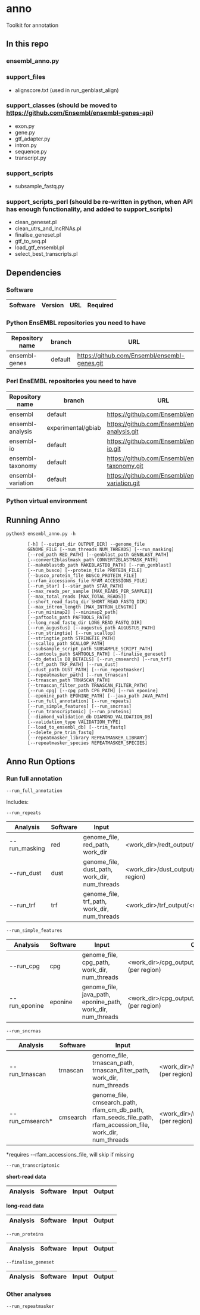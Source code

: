 # anno

Toolkit for annotation

## In this repo

### ensembl_anno.py

### support_files

- alignscore.txt (used in run_genblast_align)

### support_classes (should be moved to https://github.com/Ensembl/ensembl-genes-api)

- exon.py
- gene.py
- gtf_adapter.py
- intron.py
- sequence.py
- transcript.py

### support_scripts

- subsample_fastq.py

### support_scripts_perl (should be re-written in python, when API has enough functionality, and added to support_scripts)

- clean_geneset.pl
- clean_utrs_and_lncRNAs.pl
- finalise_geneset.pl
- gtf_to_seq.pl
- load_gtf_ensembl.pl
- select_best_transcripts.pl

## Dependencies

### Software

| Software | Version | URL| Required |
|----------|---------|----|----------|


### Python EnsEMBL repositories you need to have

| Repository name | branch | URL|
|-----------------|--------|----|
| ensembl-genes | default | https://github.com/Ensembl/ensembl-genes.git |


### Perl EnsEMBL repositories you need to have

| Repository name | branch | URL|
|-----------------|--------|----|
| ensembl | default | https://github.com/Ensembl/ensembl.git |
| ensembl-analysis | experimental/gbiab | https://github.com/Ensembl/ensembl-analysis.git | (need to make sure dependencies are on main and update this to main/default for branch)
| ensembl-io | default | https://github.com/Ensembl/ensembl-io.git |
| ensembl-taxonomy | default | https://github.com/Ensembl/ensembl-taxonomy.git |
| ensembl-variation | default | https://github.com/Ensembl/ensembl-variation.git |


### Python virtual environment


## Running Anno

```
python3 ensembl_anno.py -h

        [-h] [--output_dir OUTPUT_DIR] --genome_file
        GENOME_FILE [--num_threads NUM_THREADS] [--run_masking]
        [--red_path RED_PATH] [--genblast_path GENBLAST_PATH]
        [--convert2blastmask_path CONVERT2BLASTMASK_PATH]
        [--makeblastdb_path MAKEBLASTDB_PATH] [--run_genblast]
        [--run_busco] [--protein_file PROTEIN_FILE]
        [--busco_protein_file BUSCO_PROTEIN_FILE]
        [--rfam_accessions_file RFAM_ACCESSIONS_FILE]
        [--run_star] [--star_path STAR_PATH]
        [--max_reads_per_sample [MAX_READS_PER_SAMPLE]]
        [--max_total_reads [MAX_TOTAL_READS]]
        [--short_read_fastq_dir SHORT_READ_FASTQ_DIR]
        [--max_intron_length [MAX_INTRON_LENGTH]]
        [--run_minimap2] [--minimap2_path]
        [--paftools_path PAFTOOLS_PATH]
        [--long_read_fastq_dir LONG_READ_FASTQ_DIR]
        [--run_augustus] [--augustus_path AUGUSTUS_PATH]
        [--run_stringtie] [--run_scallop]
        [--stringtie_path STRINGTIE_PATH]
        [--scallop_path SCALLOP_PATH]
        [--subsample_script_path SUBSAMPLE_SCRIPT_PATH]
        [--samtools_path SAMTOOLS_PATH] [--finalise_geneset]
        [--db_details DB_DETAILS] [--run_cmsearch] [--run_trf]
        [--trf_path TRF_PATH] [--run_dust]
        [--dust_path DUST_PATH] [--run_repeatmasker]
        [--repeatmasker_path] [--run_trnascan]
        [--trnascan_path TRNASCAN_PATH]
        [--trnascan_filter_path TRNASCAN_FILTER_PATH]
        [--run_cpg] [--cpg_path CPG_PATH] [--run_eponine]
        [--eponine_path EPONINE_PATH] [--java_path JAVA_PATH]
        [--run_full_annotation] [--run_repeats]
        [--run_simple_features] [--run_sncrnas]
        [--run_transcriptomic] [--run_proteins]
        [--diamond_validation_db DIAMOND_VALIDATION_DB]
        [--validation_type VALIDATION_TYPE]
        [--load_to_ensembl_db] [--trim_fastq]
        [--delete_pre_trim_fastq]
        [--repeatmasker_library REPEATMASKER_LIBRARY]
        [--repeatmasker_species REPEATMASKER_SPECIES]
```

## Anno Run Options

### Run full annotation
```
--run_full_annotation
```

Includes:

```
--run_repeats
```
| Analysis | Software | Input | Output |
|----------|----------|-------|--------|
| --run_masking | red |  genome_file, red_path, work_dir | <work_dir>/redt_output/mask_output/<genome_file_name>.msk |
| --run_dust | dust | genome_file, dust_path, work_dir, num_threads | <work_dir>/dust_output/<seq_region_name>.dust.gtf (per region) |
| --run_trf | trf | genome_file, trf_path, work_dir, num_threads | <work_dir>/trf_output/<seq_region_name>.trf.gtf (per region) |

```
--run_simple_features
```
| Analysis | Software | Input | Output |
|----------|----------|-------|--------|
| --run_cpg | cpg | genome_file, cpg_path, work_dir, num_threads | <work_dir>/cpg_output/<seq_region_name>.cpg.gtf (per region) |
| --run_eponine | eponine | genome_file, java_path, eponine_path, work_dir, num_threads | <work_dir>/cpg_output/<seq_region_name>.epo.gtf (per region) |

```
--run_sncrnas
```
| Analysis | Software | Input | Output |
|----------|----------|-------|--------|
| --run_trnascan | trnascan | genome_file, trnascan_path, trnascan_filter_path, work_dir, num_threads | <work_dir>/trnascan_output/<seq_region_name>.trna.gtf (per region) |
| --run_cmsearch* | cmsearch | genome_file, cmsearch_path, rfam_cm_db_path, rfam_seeds_file_path, rfam_accession_file, work_dir, num_threads | <work_dir>/rfam_output/<seq_region_name>.rfam.gtf (per region) |

*requires --rfam_accessions_file, will skip if missing

```
--run_transcriptomic
```
**short-read data**

| Analysis | Software | Input | Output |
|----------|----------|-------|--------|

**long-read data**

| Analysis | Software | Input | Output |
|----------|----------|-------|--------|

```
--run_proteins
```
| Analysis | Software | Input | Output |
|----------|----------|-------|--------|

```
--finalise_geneset
```
| Analysis | Software | Input | Output |
|----------|----------|-------|--------|

### Other analyses

```
--run_repeatmasker
```

